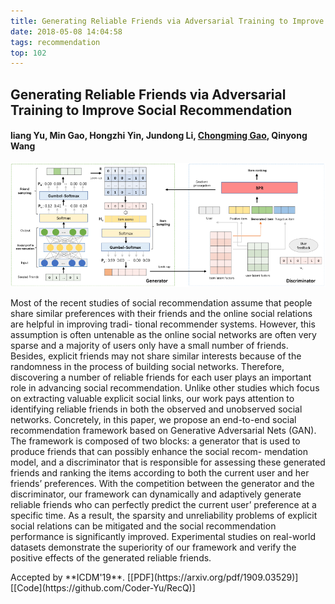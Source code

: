 ```yaml
---
title: Generating Reliable Friends via Adversarial Training to Improve Social Recommendation
date: 2018-05-08 14:04:58
tags: recommendation
top: 102
---
```




## Generating Reliable Friends via Adversarial Training to Improve Social Recommendation

#### liang Yu, Min Gao, Hongzhi Yin, Jundong Li, **<u>Chongming Gao</u>**, Qinyong Wang 

![Fig_junliang](Junliang-ICDM19/Fig_junliang.png)

<abstract> Most of the recent studies of social recommendation assume that people share similar preferences with their friends and the online social relations are helpful in improving tradi- tional recommender systems. However, this assumption is often untenable as the online social networks are often very sparse and a majority of users only have a small number of friends. Besides, explicit friends may not share similar interests because of the randomness in the process of building social networks. Therefore, discovering a number of reliable friends for each user plays an important role in advancing social recommendation. Unlike other studies which focus on extracting valuable explicit social links, our work pays attention to identifying reliable friends in both the observed and unobserved social networks. Concretely, in this paper, we propose an end-to-end social recommendation framework based on Generative Adversarial Nets (GAN). The framework is composed of two blocks: a generator that is used to produce friends that can possibly enhance the social recom- mendation model, and a discriminator that is responsible for assessing these generated friends and ranking the items according to both the current user and her friends’ preferences. With the competition between the generator and the discriminator, our framework can dynamically and adaptively generate reliable friends who can perfectly predict the current user’ preference at a specific time. As a result, the sparsity and unreliability problems of explicit social relations can be mitigated and the social recommendation performance is significantly improved. Experimental studies on real-world datasets demonstrate the superiority of our framework and verify the positive effects of the generated reliable friends.  </abstract>

<div><inf>Accepted by **ICDM'19**. <attached> [[PDF](https://arxiv.org/pdf/1909.03529)][[Code](https://github.com/Coder-Yu/RecQ)]</attached></inf></div>